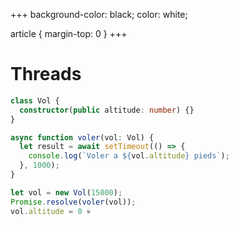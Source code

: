 +++
background-color: black;
color: white;  

article {
    margin-top: 0
}
+++
# Threads

```typescript
class Vol {
  constructor(public altitude: number) {}
}

async function voler(vol: Vol) {
  let result = await setTimeout(() => {
    console.log(`Voler a ${vol.altitude} pieds`);
  }, 1000);
}

let vol = new Vol(15000);
Promise.resolve(voler(vol));
vol.altitude = 0 💀
```